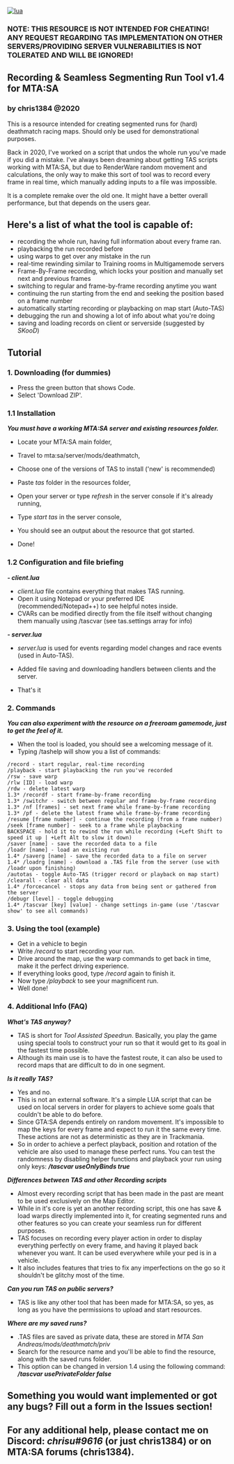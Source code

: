 <a href='https://lua.org' target="_blank"><img alt='lua' src='https://img.shields.io/badge/mom_i made it in lua-100000?style=plastic&logo=lua&logoColor=white&labelColor=5C5C5C&color=5E56FF'/></a>

### NOTE: THIS RESOURCE IS NOT INTENDED FOR CHEATING! ANY REQUEST REGARDING TAS IMPLEMENTATION ON OTHER SERVERS/PROVIDING SERVER VULNERABILITIES IS NOT TOLERATED AND WILL BE IGNORED!

## Recording & Seamless Segmenting Run Tool v1.4 for MTA:SA
### by chris1384 @2020

This is a resource intended for creating segmented runs for (hard) deathmatch racing maps. Should only be used for demonstrational purposes.

Back in 2020, I've worked on a script that undos the whole run you've made if you did a mistake. I've always been dreaming about getting TAS scripts working with MTA:SA, but due to RenderWare random movement and calculations, the only way to make this sort of tool was to record every frame in real time, which manually adding inputs to a file was impossible.

It is a complete remake over the old one. It might have a better overall performance, but that depends on the users gear.

## Here's a list of what the tool is capable of:
- recording the whole run, having full information about every frame ran.
- playbacking the run recorded before
- using warps to get over any mistake in the run
- real-time rewinding similar to Training rooms in Multigamemode servers
- Frame-By-Frame recording, which locks your position and manually set next and previous frames
- switching to regular and frame-by-frame recording anytime you want
- continuing the run starting from the end and seeking the position based on a frame number
- automatically starting recording or playbacking on map start (Auto-TAS)
- debugging the run and showing a lot of info about what you're doing
- saving and loading records on client or serverside (suggested by *SKooD*)

## Tutorial
### 1. Downloading (for dummies)
- Press the green button that shows Code.
- Select 'Download ZIP'.

### 1.1 Installation
***You must have a working MTA:SA server and existing resources folder.***
- Locate your MTA:SA main folder,
- Travel to mta:sa/server/mods/deathmatch,
- Choose one of the versions of TAS to install ('new' is recommended)
- Paste *tas* folder in the resources folder,
- Open your server or type *refresh* in the server console if it's already running,
- Type *start tas* in the server console,
- You should see an output about the resource that got started.

- Done!

### 1.2 Configuration and file briefing
***- client.lua***
- *client.lua* file contains everything that makes TAS running.
- Open it using Notepad or your preferred IDE (recommended/Notepad++) to see helpful notes inside.
- CVARs can be modified directly from the file itself without changing them manually using /tascvar (see tas.settings array for info)

***- server.lua***
- *server.lua* is used for events regarding model changes and race events (used in Auto-TAS).
- Added file saving and downloading handlers between clients and the server.

- That's it

### 2. Commands
***You can also experiment with the resource on a freeroam gamemode, just to get the feel of it.***
- When the tool is loaded, you should see a welcoming message of it.
- Typing /tashelp will show you a list of commands:
```
/record - start regular, real-time recording
/playback - start playbacking the run you've recorded
/rsw - save warp
/rlw [ID] - load warp
/rdw - delete latest warp
1.3* /recordf - start frame-by-frame recording
1.3* /switchr - switch between regular and frame-by-frame recording
1.3* /nf [frames] - set next frame while frame-by-frame recording
1.3* /pf - delete the latest frame while frame-by-frame recording
/resume [frame number] - continue the recording (from a frame number)
/seek [frame number] - seek to a frame while playbacking
BACKSPACE - hold it to rewind the run while recording (+Left Shift to speed it up | +Left Alt to slow it down)
/saver [name] - save the recorded data to a file
/loadr [name] - load an existing run
1.4* /saverg [name] - save the recorded data to a file on server
1.4* /loadrg [name] - download a .TAS file from the server (use with /loadr upon finishing)
/autotas - toggle Auto-TAS (trigger record or playback on map start)
/clearall - clear all data
1.4* /forcecancel - stops any data from being sent or gathered from the server
/debugr [level] - toggle debugging
1.4* /tascvar [key] [value] - change settings in-game (use '/tascvar show' to see all commands)
```

### 3. Using the tool (example)
- Get in a vehicle to begin
- Write */record* to start recording your run.
- Drive around the map, use the warp commands to get back in time, make it the perfect driving experience.
- If everything looks good, type */record* again to finish it.
- Now type */playback* to see your magnificent run.
- Well done!

### 4. Additional Info (FAQ)
***What's TAS anyway?***
- TAS is short for *Tool Assisted Speedrun*. Basically, you play the game using special tools to construct your run so that it would get to its goal in the fastest time possible.
- Although its main use is to have the fastest route, it can also be used to record maps that are difficult to do in one segment.

***Is it really TAS?***
- Yes and no.
- This is not an external software. It's a simple LUA script that can be used on local servers in order for players to achieve some goals that couldn't be able to do before.
- Since GTA:SA depends entirely on random movement. It's impossible to map the keys for every frame and expect to run it the same every time. These actions are not as deterministic as they are in Trackmania.
- So in order to achieve a perfect playback, position and rotation of the vehicle are also used to manage these perfect runs. You can test the randomness by disabling helper functions and playback your run using only keys: ***/tascvar useOnlyBinds true***
  
***Differences between TAS and other Recording scripts***
- Almost every recording script that has been made in the past are meant to be used exclusively on the Map Editor.
- While in it's core is yet an another recording script, this one has save & load warps directly implemented into it, for creating segmented runs and other features so you can create your seamless run for different purposes.
- TAS focuses on recording every player action in order to display everything perfectly on every frame, and having it played back whenever you want. It can be used everywhere while your ped is in a vehicle.
- It also includes features that tries to fix any imperfections on the go so it shouldn't be glitchy most of the time.

***Can you run TAS on public servers?***
- TAS is like any other tool that has been made for MTA:SA, so yes, as long as you have the permissions to upload and start resources.

***Where are my saved runs?***
- .TAS files are saved as private data, these are stored in *MTA San Andreas/mods/deathmatch/priv*
- Search for the resource name and you'll be able to find the resource, along with the saved runs folder.
- This option can be changed in version 1.4 using the following command: ***/tascvar usePrivateFolder false***

## Something you would want implemented or got any bugs? Fill out a form in the Issues section!
## For any additional help, please contact me on Discord: *chrisu#9616* (or just chris1384) or on MTA:SA forums (chris1384).
